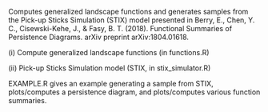
Computes generalized landscape functions and generates samples from the Pick-up Sticks Simulation (STIX) model presented in Berry, E., Chen, Y. C., Cisewski-Kehe, J., &amp; Fasy, B. T. (2018). Functional Summaries of Persistence Diagrams. arXiv preprint arXiv:1804.01618.

(i) Compute generalized landscape functions (in functions.R)

(ii) Pick-up Sticks Simulation model (STIX, in stix_simulator.R)

EXAMPLE.R gives an example generating a sample from STIX, plots/computes a persistence diagram, and plots/computes various function summaries.
